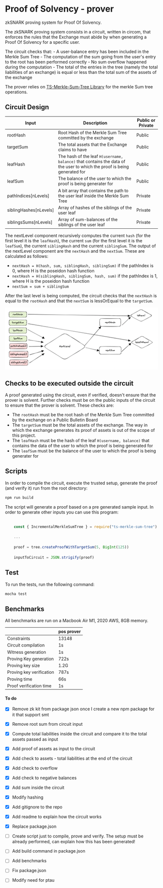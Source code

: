 # Proof of Solvency - prover

zkSNARK proving system for Proof Of Solvency.

The zkSNARK proving system consists in a circuit, written in circom, that enforces the rules that the Exchange must abide by when generating a Proof Of Solvency for a specific user. 

The circuit checks that: 
	- A user-balance entry has been included in the Merkle Sum Tree
    - The computation of the sum going from the user's entry to the root has been performed correctly
	- No sum overflow happened during the computation
	- The total of the entries in the tree (namely the total liabilities of an exchange) is equal or less than the total sum of the assets of the exchange

The prover relies on [TS-Merkle-Sum-Tree Library](https://github.com/pan-y-tomate/ts-merkle-sum-tree) for the merkle Sum tree operations.

## Circuit Design 

| Input                          | Description              | Public or Private
| -----------                    | -----------          |  ----------
| rootHash                      | Root Hash of the Merkle Sum Tree committed by the exchange              | Public
| targetSum             | The total assets that the Exchange claims to have   | Public
| leafHash     | The hash of the leaf `H(username, balance)` that contains the data of the user to which the proof is being generated for| Public
| leafSum    | The balance of the user to which the proof is being generater for                 | Public
| pathIndices[nLevels]               | A bit array that contains the path to the user leaf inside the Merkle Sum Tree              | Private
| siblingHashes[nLevels]                | Array of hashes of the siblings of the user leaf                | Private
| siblingsSums[nLevels] | Array of sum-balances of the siblings of the user leaf                 | Private

The nextLevel component recursively computes the current `hash` (for the first level it is the `leafHash`), the current `sum` (for the first level it is the `leafSum`), the current `siblingHash` and the current `siblingSum`. The output of the nextLevel component are the `nextHash` and the `nextSum`. These are calculated as follows:

- `nextHash = H(hash, sum, siblingHash, siblingSum)` if the pathIndex is 0, where H is the poseidon hash function
- `nextHash = H(siblingHash, siblingSum, hash, sum)` if the pathIndex is 1, where H is the poseidon hash function
- `nextSum = sum + siblingSum`

After the last level is being computed, the circuit checks that the `nextHash` is equal to the `rootHash` and that the `nextSum` is lessOrEqual to the `targetSum`.

![circuit illustration](./imgs/pos.png)

## Checks to be executed outside the circuit

A proof generated using the circuit, even if verified, doesn't ensure that the prover is solvent. Further checks must be on the public inputs of the circuit to ensure that the prover is solvent. These checks are:

- The `rootHash` must be the root hash of the Merkle Sum Tree committed by the exchange on a Public Bulletin Board
- The `targetSum` must be the total assets of the exchange. The way in which the exchange generates its proof of assets is out of the scope of this project.
- The `leafHash` must be the hash of the leaf `H(username, balance)` that contains the data of the user to which the proof is being generated for
- The `leafSum` must be the balance of the user to which the proof is being generater for

## Scripts

In order to compile the circuit, execute the trusted setup, generate the proof (and verify it) run from the root directory:

```bash
npm run build
```

The script will generate a proof based on a pre generated sample input. In order to generate other inputs you can use this program: 

```javascript

	const { IncrementalMerkleSumTree } = require("ts-merkle-sum-tree")

	...

    proof = tree.createProofWithTargetSum(5, BigInt(125))

	inputToCircuit = JSON.strigify(proof)

```


## Test

To run the tests, run the following command:

```bash
mocha test
```

## Benchmarks

All benchmarks are run on a Macbook Air M1, 2020 AWS, 8GB memory.

|   |pos prover|
|---|---|
|Constraints                          |13148 |
|Circuit compilation                  |1s    |
|Witness generation                   |1s     |
|Proving Key generation				|722s     |
|Proving key size                     |1.2G     |
|Proving key verification             |787s     |
|Proving time                         |66s      |
|Proof verification time              |1s      |

#### To do

- [x] Remove zk kit from package json once I create a new npm package for it that support smt
- [x] Remove root sum from circuit input
- [x] Compute total liabilities inside the circuit and compare it to the total assets passed as input
- [x] Add proof of assets as input to the circuit
- [x] Add check to assets - total liabilities at the end of the circuit
- [x] Add check to overflow 
- [x] Add check to negative balances
- [x] Add sum inside the circuit
- [x] Modify hashing 
- [x] Add gitignore to the repo
- [x] Add readme to explain how the circuit works 
- [x] Replace package.json
- [ ] Create script just to compile, prove and verify. The setup must be already performed, can explain how this has been generated!
- [ ] Add build command in package.json
- [ ] Add benchmarks 
- [ ] Fix package.json
- [ ] Modify need for ptau


